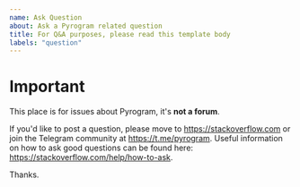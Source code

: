 ```yaml
---
name: Ask Question
about: Ask a Pyrogram related question
title: For Q&A purposes, please read this template body
labels: "question"
---
```


<!-- WARNING: Ignoring this template could lead to the issue being closed as incomplete -->

# Important
This place is for issues about Pyrogram, it's **not a forum**.

If you'd like to post a question, please move to https://stackoverflow.com or join the Telegram community at https://t.me/pyrogram. Useful information on how to ask good questions can be found here: https://stackoverflow.com/help/how-to-ask.

Thanks.

